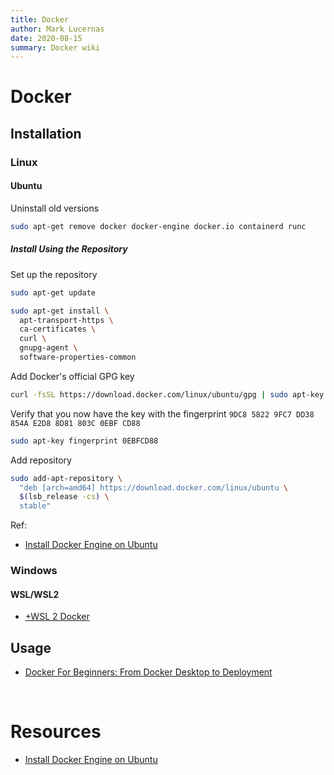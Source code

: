 ```yaml
---
title: Docker
author: Mark Lucernas
date: 2020-08-15
summary: Docker wiki
---
```



# Docker

## Installation

### Linux

#### Ubuntu

Uninstall old versions

```bash
sudo apt-get remove docker docker-engine docker.io containerd runc
```

##### Install Using the Repository

Set up the repository

```bash
sudo apt-get update

sudo apt-get install \
  apt-transport-https \
  ca-certificates \
  curl \
  gnupg-agent \
  software-properties-common
```

Add Docker's official GPG key

```bash
curl -fsSL https://download.docker.com/linux/ubuntu/gpg | sudo apt-key add -
```

Verify that you now have the key with the fingerprint `9DC8 5822 9FC7 DD38 854A
E2D8 8D81 803C 0EBF CD88`

```bash
sudo apt-key fingerprint 0EBFCD88
```

Add repository

```bash
sudo add-apt-repository \
  "deb [arch=amd64] https://download.docker.com/linux/ubuntu \
  $(lsb_release -cs) \
  stable"
```

Ref:

- [Install Docker Engine on Ubuntu](https://docs.docker.com/engine/install/ubuntu/)


### Windows

#### WSL/WSL2

- [+WSL 2 Docker](wsl/docker)


## Usage

- [Docker For Beginners: From Docker Desktop to Deployment](https://www.youtube.com/watch?v=i7ABlHngi1Q)


<br>

# Resources

- [Install Docker Engine on Ubuntu](https://docs.docker.com/engine/install/ubuntu/)


